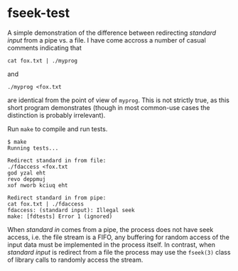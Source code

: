 # fseek-test

A simple demonstration of the difference between redirecting 
*standard input* from a pipe vs. a file. I have come accross a number of 
casual comments indicating that

    cat fox.txt | ./myprog

and 

    ./myprog <fox.txt

are identical from the point of view of `myprog`.  This is not strictly 
true, as this short program demonstrates (though in most common-use cases 
the distinction is probably irrelevant).

Run `make` to compile and run tests.

    $ make
    Running tests...

    Redirect standard in from file:
    ./fdaccess <fox.txt
    god yzal eht
    revo deppmuj
    xof nworb kciuq eht

    Redirect standard in from pipe:
    cat fox.txt | ./fdaccess
    fdaccess: (standard input): Illegal seek
    make: [fdtests] Error 1 (ignored)


When *standard in* comes from a pipe, the process does not have seek access, 
i.e. the file stream is a FIFO, any buffering for random access of the 
input data must be implemented in the process itself. In contrast, when 
*standard input* is redirect from a file the process may use the `fseek(3)` 
class of library calls to randomly access the stream.
